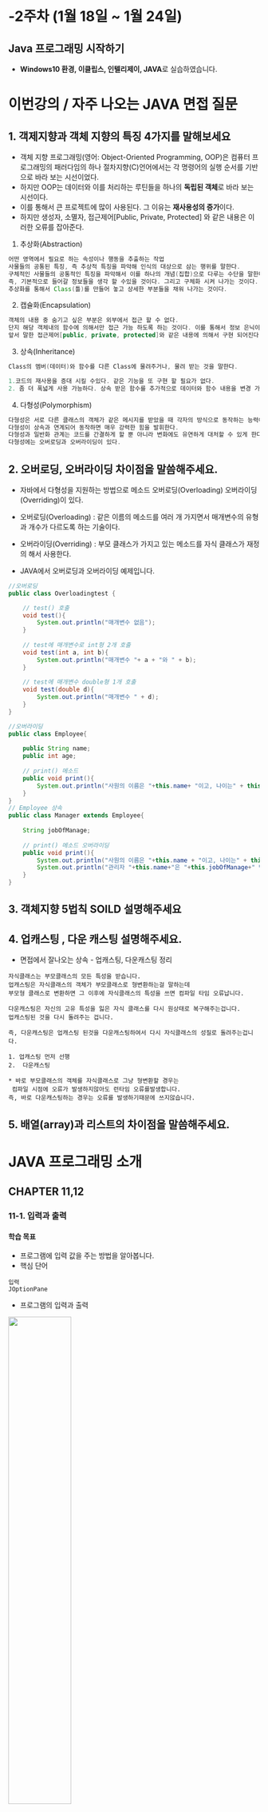 
# -2주차 (1월 18일 ~ 1월 24일)
## Java 프로그래밍 시작하기

- **Windows10 환경, 이클립스, 인텔리제이, JAVA**로 실습하였습니다.

# 이번강의 / 자주 나오는 JAVA 면접 질문

## 1. 객제지향과 객체 지향의 특징 4가지를 말해보세요

- 객체 지향 프로그래밍(영어: Object-Oriented Programming, OOP)은 컴퓨터 프로그래밍의 패러다임의 하나 절차지향(C)언어에서는 각 명령어의 실행 순서를 기반으로 바라 보는 시선이었다.
- 하지만 OOP는 데이터와 이를 처리하는 루틴들을 하나의 **독립된 객체**로 바라 보는 시선이다.
- 이를 통해서 큰 프로젝트에 많이 사용된다. 그 이유는 **재사용성의 증가**이다. 
- 하지만 생성자, 소멸자, 접근제어[Public, Private, Protected] 와 같은 내용은 이러한 오류를 잡아준다. 

1. 추상화(Abstraction)
``` java
어떤 영역에서 필요로 하는 속성이나 행동을 추출하는 작업
사물들의 공통된 특징, 즉 추상적 특징을 파악해 인식의 대상으로 삼는 행위를 말한다.
구체적인 사물들의 공통적인 특징을 파악해서 이를 하나의 개념(집합)으로 다루는 수단을 말한다.
즉, 기본적으로 들어갈 정보들을 생각 할 수있을 것이다. 그리고 구체화 시켜 나가는 것이다.
추상화를 통해서 Class(틀)를 만들어 놓고 상세한 부분들을 채워 나가는 것이다.
```

2. 캡슐화(Encapsulation)
``` java
객체의 내용 중 숨기고 싶은 부분은 외부에서 접근 할 수 없다.
단지 해당 객체내의 함수에 의해서만 접근 가능 하도록 하는 것이다. 이를 통해서 정보 은닉이 가능해진다. 
앞서 말한 접근제어[public, private, protected]와 같은 내용에 의해서 구현 되어진다. 
```

3. 상속(Inheritance)

``` java
Class의 멤버(데이터)와 함수를 다른 Class에 물려주거나, 물려 받는 것을 말한다.

1.코드의 재사용을 증대 시킬 수있다. 같은 기능을 또 구현 할 필요가 없다.
2. 좀 더 폭넓게 사용 가능하다. 상속 받은 함수를 추가적으로 데이터와 함수 내용을 변경 가능.

```
4. 다형성(Polymorphism)
``` java
다형성은 서로 다른 클래스의 객체가 같은 메시지를 받았을 때 각자의 방식으로 동작하는 능력이다.
다형성이 상속과 연계되어 동작하면 매우 강력한 힘을 발휘한다.
다형성과 일반화 관계는 코드를 간결하게 할 뿐 아니라 변화에도 유연하게 대처할 수 있게 한다.
다형성에는 오버로딩과 오버라이딩이 있다.
```

## 2. 오버로딩, 오버라이딩 차이점을 말씀해주세요.
- 자바에서 다형성을 지원하는 방법으로 메소드 오버로딩(Overloading) 오버라이딩(Overriding)이 있다.

- 오버로딩(Overloading) : 같은 이름의 메소드를 여러 개 가지면서 매개변수의 유형과 개수가 다르도록 하는 기술이다.

- 오버라이딩(Overriding) : 부모 클래스가 가지고 있는 메소드를 자식 클래스가 재정의 해서 사용한다.

- JAVA에서 오버로딩과 오버라이딩 예제입니다.
``` java 
//오버로딩
public class Overloadingtest {

    // test() 호출
    void test(){
        System.out.println("매개변수 없음");
    }
   
    // test에 매개변수로 int형 2개 호출
    void test(int a, int b){
        System.out.println("매개변수 "+ a + "와 " + b);
    }
   
    // test에 매개변수 double형 1개 호출
    void test(double d){
        System.out.println("매개변수 " + d);
    }
}

//오버라이딩
public class Employee{
   
    public String name;
    public int age;
   
    // print() 메소드
    public void print(){
        System.out.println("사원의 이름은 "+this.name+ "이고, 나이는" + this.age+"입니다.");
    }   
}
// Employee 상속
public class Manager extends Employee{
   
    String jobOfManage;
   
    // print() 메소드 오버라이딩
    public void print(){
        System.out.println("사원의 이름은 "+this.name + "이고, 나이는" + this.age + "입니다.");
        System.out.println("관리자 "+this.name+"은 "+this.jobOfManage+" 담당입니다.");
    }
}

```


## 3. 객체지향 5법칙 SOILD 설명해주세요

## 4. 업캐스팅 , 다운 캐스팅 설명해주세요.

- 면접에서 잘나오는 상속 - 업캐스팅, 다운캐스팅 정리
```
자식클래스는 부모클래스의 모든 특성을 받습니다.
업캐스팅은 자식클래스의 객체가 부모클래스로 형변환하는걸 말하는데
부모형 클래스로 변환하면 그 이후에 자식클래스의 특성을 쓰면 컴파일 타임 오류납니다.

다운캐스팅은 자신의 고유 특성을 잃은 자식 클래스를 다시 원상태로 복구해주는겁니다.
업캐스팅된 것을 다시 돌려주는 겁니다.

즉, 다운캐스팅은 업캐스팅 된것을 다운캐스팅하여서 다시 자식클래스의 성질로 돌려주는겁니다.

1. 업캐스팅 먼저 선행
2.  다운캐스팅

* 바로 부모클래스의 객체를 자식클래스로 그냥 형변환할 경우는
 컴파일 시점에 오류가 발생하지않아도 런타임 오류를발생합니다. 
즉, 바로 다운캐스팅하는 경우는 오류를 발생하기때문에 쓰지않습니다.
```

## 5. 배열(array)과 리스트의 차이점을 말씀해주세요.

# JAVA 프로그래밍 소개
## CHAPTER 11,12

### 11-1. 입력과 출력

#### 학습 목표

- 프로그램에 입력 값을 주는 방법을 알아봅니다.
- 핵심 단어
```
입력
JOptionPane
```

- 프로그램의 입력과 출력

<div>
<img src="https://github.com/heonilp/study/blob/master/JAVA%20study/2.%20Java%20%ED%94%84%EB%A1%9C%EA%B7%B8%EB%9E%98%EB%B0%8D%20%EC%8B%9C%EC%9E%91%ED%95%98%EA%B8%B0/pc/1.png" width="50%"></img>
</div>


- 프로그램의 입력과 출력 : 아래 도식과 같이 프로그램은 입력정보를 받아서 출력을 하는 것이라고 할 수 있습니다.


- 예제 보기 OkJavaGoInHomeInput.java

``` java
import javax.swing.JOptionPane;
import org.opentutorials.iot.DimmingLights;
import org.opentutorials.iot.Elevator;
import org.opentutorials.iot.Lighting;
import org.opentutorials.iot.Security;
 
public class OkJavaGoInHomeInput {
    public static void main(String[] args) {
         
        String id = JOptionPane.showInputDialog("Enter a ID");
        String bright = JOptionPane.showInputDialog("Enter a Bright level");
         
        // Elevator call 
        Elevator myElevator = new Elevator(id);
        myElevator.callForUp(1);
         
        // Security off 
        Security mySecurity = new Security(id);
        mySecurity.off();
         
        // Light on
        Lighting hallLamp = new Lighting(id+" / Hall Lamp");
        hallLamp.on();
         
        Lighting floorLamp = new Lighting(id+" / floorLamp");
        floorLamp.on();
         
        DimmingLights moodLamp = new DimmingLights(id+" moodLamp");
        moodLamp.setBright(Double.parseDouble(bright));
        moodLamp.on();
    
}
```


## 생각해보기 

### 1) 입력값을 사용했을 때의 장점과 어떤 입력값이 존재할 수 있을지 댓글로 토론해 보세요
- 입력값을 사용했을 때 입력값에 따라 출력 값이 다르므로 동적인 프로그램이 될수 있을 것입니다.
- 입력값은 숫자, 문자부터, 파일, 소리, 사진, json, xml 등등 다양 할 것 같습니다.

### 2) 다른 방법으로도 자바에서 입력값을 받을 수 있을까요?
- Scanner, read, [I/O 입출력 클래스의 종류](https://hyeonstorage.tistory.com/250) 등 여러가지 방법으로 입력값을 받을 수 있다.
- Stream으로 끝나는 클래스 : 바이트 단위로 입출력을 수행하는 클래스
- Reader / Writer로 끝나는 클래스 : 캐릭터 단위로 입출력을 수행하는 클래스
- File로 시작하는 클래스 : 하드디스크의 파일을 사용하는 클래스
- Data로 시작하는 클래스 : 자바의 원시 자료형을 출력하기 위한 클래스
- Buffered로 시작하는 클래스 : 시스템의 버퍼를 사용하는 클래스


- 예제 보기 - Scanner 사용

``` java
import java.util.Scanner;
public class HelloWorldApp{
    public static void main(String[] args){
    	  String message;
          Scanner scan = new Scanner(System.in);      // 문자 입력을 인자로 Scanner 생
          System.out.println("메시지를 입력하세요:");        
          message = scan.nextLine();            // 키보드 문자 입력
          System.out.println("입력 메시지: \""+ message + "\"");
          int kilometer;
          System.out.println("거리(km) 값 정수를 입력하세요 : ");
          
          kilometer = scan.nextInt();        // 키보드 숫자 정수 입력
          System.out.println("km: \""+ kilometer + "\"km");
    }
}
```


- 예제보기 - char를 입력 받을 때는 (char)System.in.read 메서드를 이용

``` java
import java.io.IOException; // read는 throws IOException를 써주지않으면 에러가 난다.
public class HelloWorldApp {
    public static void main(String[] args) throws IOException {
         
        //char를 입력 받을 때는 (char)System.in.read 메서드를 이용한다.
        char ch; //int형 으로 해서 아스키코드 같은 것 받으면 좋다.
        ch = (char)System.in.read();
        System.out.println(ch);        
    }
}
```


### 11-2. 입력과 출력 - arguments & parameter

- 핵심 단어
```
아규먼트(argument)
파라미터(parameter)
배열(array)
```

- Run 버튼의 팝업 버튼을 클릭하여 Run Configurations 메뉴를 클릭합니다.
- Argument 탭에서 Program arguments에 위와 같이 입력합니다.
- 만약 작은따옴표로 동작하지 않는다면 큰따옴표로 시도합니다.

- 아규먼트를 입력하게 되면 main 메소드의 args 파라미터는 아규먼트 값을 받아서 동작하게 됩니다.
- args는 문자열 배열(array)로 여러 개의 String 데이터가 들어있을 수 있습니다.
- 인덱스를 통해 배열의 데이터를 꺼내 쓸 수 있고, 인덱스는 0번부터 시작합니다.

## 생각해보기 

### 1) argument와 parameter에 대해서 댓글로 토론해 보세요

- 매개변수(parameter, 파라미터)
``` java 
int sum(int a, int b){ // 파라미터

    return a+b;
}
```

- 전달인자(argument, 아규먼트)
``` java
void sum
{
    sum(10 ,20); //전달인자 : 매개변수에 대입하는 값
}
```

### 2) 배열은 무엇일까요?

- 동일한 자료형(Data Type)의 데이터를 연속된 공간에 저장하기 위한 자료구조이다. 즉, 연관된 데이터를 그룹화하여 묶어준다고 생각하면 된다. 
- 배열의 장점
  * 연관된 데이터를 저장하기 위한 변수의 선언을 줄여주며, 반복문 등을 이용하여 계산과 같은 과정을 쉽게 처리할 수 있다.

- 선언
``` java 
int[] i= new int[8]; //초기값 0
String[] s = new String[8]; //초기값 ""
```

- 배열의 초기화
``` java
//배열에 특정값 대입하며 선언
int[] i = {1,2,3,4,5};
String[] s = {"a","b","c","d"};
		
//배열의 주소를 모두 같은값으로 초기화
Arrays.fill(i,1);//i의 모든 index값을 1로 초기화
	
//for문을 통해 값을 대입
for(int m=0;i<i.length;m++) {
    i[m]=m;
}

//foreach문을 통한 배열출력
for(int m:i) {
    System.out.print(m);
}	
```

[Array 배열 참고 사이트- 점프 투 자바](https://wikidocs.net/206)


### 12-1. 직접 컴파일-실행 - 소개
### 12-2. 직접 컴파일-실행 - 실행환경 살펴보기
### 12-3. 직접 컴파일-실행 - 컴파일과 실행하기


- 지난주에 실습

```
윈도우면 cmd, 리눅스면 해당 경로 프로젝트 디렉토리에 감
패키지 시작부분으로 이동
javac 이름.java, 이름.class 파일이 만들어지면 컴파일에 성공한거임
실행방법 java 이름
자바 내 한글이 있을경우 java -encoding utf-8 이름.java하면 됨
```

### 12-4. 직접 컴파일-실행 - 라이브러리이용
### 12-5. 직접 컴파일-실행 - 입력과 출력


- 핵심 단어
```
라이브러리(library)
아규먼트(argument)
```

- 외부 라이브러리도 포함해서 컴파일하기
```
외부 라이브러리를 포함해서 컴파일하기 위해서는 javac 명령어의 옵션 중
 --class-path(-cp) 옵션을 이용해서 외부 라이브러리도 함께 지정해야 합니다.
다음과 같이 명령어를 입력합니다.
javac -cp ".;lib" 이름.java

macOS나 Linux의 경우에는 ".;lib" 부분의 세미콜론(;)을 콜론(:)으로 바꿔서 입력합니다.
javac -cp ".:lib" 이름.java

```

-외부 라이브러리도 포함해서 실행하기

```
외부 라이브러리의 클래스들도 함께 사용하는 프로그램을 실행하기 위해서는
컴파일했을 때와 마찬가지로 --class-path 옵션에 외부 라이브러리도 포함해서 실행해야 합니다.
윈도우에서는 아래와 같이 입력합니다.
java -cp ".;lib" 이름

macOS와 Linux에서는 세미콜론이 아닌 콜론으로 바꿔서 입력합니다.
java -cp ".:lib" 이름
```

- 실행할 때 아규먼트 입력하기
```
실행할 클래스 파일 이름 다음에 연달아서 입력합니다.
java 이름 "JAVA APT 507" 15.0
```

## 생각해보기 

### 1) 라이브러리가 무엇인지 댓글로 토론해 보세요
- 한개이상의 패키지를 배포의 용이성을 위해 압축한형태
- 다른 프로그램에서 라이브러리 안에 포함된 기능을 활용할 수있다.


### 2) 라이브러리와 패키지는 무슨 차이점이 있을까요?

``` java 
패키지를 사용하는 이유 : 소스파일이 많아짐에 따라 폴더로 분류하고 싶을 때 패키지를 이용하여 기능별로 그룹화한다.
(이름이 동일한 클래스가 서로 다른 패키지에 속해있다면 충돌이 발생하지 않는다.)

package study.java.program; // 이 클래스가 어떤 패키지에 소속되어 있는지 명시.
import study.java.Ex.Article; // 다른 package에 있는 클래스를 가져온다.

classPath
작성한 코드를 주는 것이 아닌 컴파일이 완료된 .class파일을 주는 것이다.
즉, 객체를 생성할 때 대상 클래스의 소스 없이도 컴파일된 결과만 참조하여 객체 생성 및 메서드 호출이 가능해진다.

Library
전달해야할 패키지와 클래스 수가 많아질 때 Library를 이용하여 편리하게 해준다.(.jar파일을 참조)
```
## CHAPTER 13

### 13-1. 자바 문서 보는 법 - API vs UI

- 우리는 자바를 사용하여 프로그램을 만들기 위해서 자바 기본 라이브러리의 API를 이용합니다.

- 그렇게 만들어진 자바 프로그램을 사용자가 사용하기 위해서 UI를 구성합니다.

- 핵심 단어
```
API(Application Programming Interface)
UI(User Interface)
```
- API와 UI
* 우리가 자바 프로그램을 만들고 사용할 때의 단계는 아래 도식과 같습니다.

<div>
<img src="https://github.com/heonilp/study/blob/master/JAVA%20study/2.%20Java%20%ED%94%84%EB%A1%9C%EA%B7%B8%EB%9E%98%EB%B0%8D%20%EC%8B%9C%EC%9E%91%ED%95%98%EA%B8%B0/pc/2.png" width="50%"></img>
</div>

## 생각해보기 

### 1) 자바 API는 무엇인가요?
- 프로그램을 응용해서 사용할 수 있도록 제공되는 조작 방법 
- 사용자와 사용하는 인터페이스와 구분하기 위해 api라고 부른다.
### 2) API와 UI의 차이점은 무엇인가요?
- UI: User Interface
- API: Application Programming Interface

- 이 둘의 공통점은 인터페이스
- API :  **프로그래머**가 프로그램을 응용해서 사용할 수 있도록 제공되는 조작 방법
- UI : **사용자**가 어플리케이션에 대해 사람이 조작할 수 있는 조작 방법
#### 강의내용

```
우선 컴퓨터와 운영체제 위에 우리는 자바를 설치했습니다.
자바의 라이브러리에는 다양한 도구들이 있는데, 모니터에 출력했을 때 사용했던 System 객체를 비롯하여
Date, Math, PrintWriter 등 다양한 도구들이 있습니다.

우리는 자바 프로그램을 만들 때 자바의 도구들을 응용해서 우리가 원하는 작업을 시간적 순서에 따라 동작하도록 만들었습니다.
작업들의 시간적 순서에 주목해서 우리는 프로그램(Program)이라고 부르고,
도구의 응용에 주목해서 우리는 애플리케이션(Application)이라고 부릅니다.


이 때 자바는 자바의 도구들을 응용해서 사용하기 위해서 일정한 조작 장치를 구성하였는데,
이것을 자바 API(Application Programming Interface)라고 합니다.

자바 프로그램은 또 다른 자바 프로그램에서 사용될 수도 있고,
다른 프로그램에서 사용할 수 있도록 만들어둔 장치 역시 API입니다.
이렇게 만들어진 자바 프로그램은 사용자가 사용할 수 있습니다.
이 때 사용자가 자바 프로그램을 사용할 수 있도록 만들어둔 장치들을 UI(User Interface)라고 합니다.
예를 들면, 커맨드 라인 시스템의 아규먼트, 데스크톱 앱의 버튼, 웹 페이지의 링크 등이 있습니다.
```

### 13-2. 자바 문서 보는 법 - 패키지, 클래스, 변수, 메소드

- 핵심 단어
```
패키지(Package)
클래스(Class)
변수(Variable)
메소드(Method)
```
- JAVA 7문서 보는 방법을 위주로 강의하고 있습니다. 이 부분은 듣기만했습니다.
- 그리고 패키지, 클래스, 변수 메소드는 중요한 개념이기 때문에 정리하겠습니다.

## 생각해보기 

### 1) 패키지, 클래스, 변수, 메소드에 대해서 댓글로 토론해 보세요

- [패키지](https://wikidocs.net/231) : 폴더를 이용하여 파일을 정리해 본 경험이 있을것이다. 파일 여러개가 한 폴더에 뒤죽박죽 섞여 있을 때 파일들을 성격에 맞게 분류한 다음 새 폴더에 저장시키는 식으로 말이다. 자바의 패키지도 이것과 완전히 동일한 개념이다. 패키지는 비슷한 성격의 자바 클래스들을 모아 넣는 자바의 디렉토리이다.

- [클래스](https://wikidocs.net/214) : 서로 연관된 변수와 메소드로 구성되고 연관된 클래스를 묶어서 정리한 것을 패키지

- [객체 변수](https://wikidocs.net/214) : Animal 클래스에 name 이라는 String 변수를 추가했다. 이렇게 클래스에 선언된 변수를 객체 변수 라고 부른다. 또는 인스턴스 변수, 멤버 변수, 속성이라고도 말한다.

- [메소드](https://wikidocs.net/225) : 보통 다른언어에는 함수라는 것이 별도로 존재한다. 하지만 자바는 클래스를 떠나 존재하는 것은 있을 수 없기 때문에 자바의 함수는 따로 존재하지 않고 클래스 내에 존재한다. 자바는 이 클래스 내의 함수를 메소드라고 부른다.

### 13-3. 자바 문서 보는 법 - 클래스

- 학습 목표

* 클래스의 개념에 대해서 알아봅니다.

- 핵심 단어
```
클래스(Class)
변수(Variable/Field)
메소드(Method)
```

- 클래스: 서로 연관된 변수와 메소드로 구성되고 연관된 클래스를 묶어서 정리한 것을 패키지
- 자바에서는 수학과 관련된 Math 클래스를 제공합니다.
- ClassApp 클래스

``` java 
public class ClassApp {
 
    public static void main(String[] args) {
         //Math 클래스에는 수학과 관련된 여러 변수들과 메소드들이 있습니다
        System.out.println(Math.PI); //우선 PI 변수는 원주율이 적절한 정밀도로 저장되어 있는 변수입니다.
        System.out.println(Math.floor(1.6)); //floor 메소드는 특정 소수점 이하에 대해서 버림한 값을 산출합니다.
        System.out.println(Math.ceil(1.6)); //ceil 메소드는 특정 소수점 이하에 대해서 올림한 값을 산출합니다
    } 
}
```
## 생각해보기 
### 1) 클래스가 무엇인지 댓글로 토론해 보세요

- [클래스](https://wikidocs.net/214) : 서로 연관된 변수와 메소드로 구성되고 연관된 클래스를 묶어서 정리한 것을 패키지

### 13-4. 자바 문서 보는 법 - 인스턴스

-핵심 단어
```
인스턴스(Instance)
```

- 인스턴스란: 인스턴스는 클래스를 컴퓨터 상에서 실체화한 것입니다. 

- Math 클래스와 달리 PrintWriter 객체는 new 키워드를 통해 인스턴스를 생성하여 사용합니다.
``` java
PrintWriter p1 = new PrintWriter("result1.txt");
```

``` java
import java.io.FileNotFoundException;
import java.io.IOException;
import java.io.PrintWriter;
public class InstanceApp {
 
    public static void main(String[] args) throws IOException{
         
        PrintWriter p1 = new PrintWriter("result1.txt");
        p1.write("Hello 1");
        p1.close();
         
        PrintWriter p2 = new PrintWriter("result2.txt");
        p2.write("Hello 2");
        p2.close();

    }
 
}
```

## 생각해보기 

### 1) 인스턴스와 클래스는 무슨 관계인가요?

``` java
public class Animal {

}
Animal cat = new Animal();
```
- new 는 객체를 생성할 때 사용하는 키워드이다. 이렇게 하면 Animal 클래스의 인스턴스(instance)인 cat, 즉 Animal의 객체가 만들어진다.

- ※ 객체와 인스턴스
```
클래스에 의해서 만들어진 객체를 인스턴스라고도 한다. 그렇다면 객체와 인스턴스의 차이는 무엇일까? 
이렇게 생각 해 보자. Animal cat = new Animal() 이렇게 만들어진 cat은 객체이다. 그리고 cat이라는 객체는 Animal의 인스턴스(instance)이다.
즉 인스턴스라는 말은 특정 객체(cat)가 어떤 클래스(Animal)의 객체인지를 관계위주로 설명할 때 사용된다. 
즉, "cat은 인스턴스" 보다는 "cat은 객체"라는 표현이 "cat은 Animal의 객체" 보다는 "cat은 Animal의 인스턴스" 라는 표현이 훨씬 잘 어울린다.
```


### 13-5. 자바 문서 보는 법 - 상속

- 클래스 사이에도 계층적인 관계가 존재합니다.

- 핵심 단어
```
상속(Inheritance)
```

- 클래스의 상속관계
```
클래스 간에는 서로 계층적인 관계를 갖고 있을 수 있습니다.
```
- 클래스 간의 상속관계의 특성
```
자식에 해당하는 클래스는 부모에 해당하는 클래스의 모든 변수와 메소드를 사용할 수 있습니다.
```

- PrintWriter는 Writer를 확장해서 만들어진 클래스이고, Writer는 Object를 확장해서 만들어진 클래스입니다.
 
<div>
<img src="https://github.com/heonilp/study/blob/master/JAVA%20study/2.%20Java%20%ED%94%84%EB%A1%9C%EA%B7%B8%EB%9E%98%EB%B0%8D%20%EC%8B%9C%EC%9E%91%ED%95%98%EA%B8%B0/pc/3.PNG" width="50%"></img>
</div>

- 그래서 PrintWriter 클래스는 Writer의 write 메소드를 사용할 수 있고, Object의 toString 메소드를 사용할 수 있습니다.
- Object 클래스는 모든 클래스의 부모로 모든 클래스는 Object의 변수와 메소드를 상속받습니다.

- 면접에서 잘나오는 상속 - 업캐스팅, 다운캐스팅 정리
```
자식클래스는 부모클래스의 모든 특성을 받습니다.
업캐스팅은 자식클래스의 객체가 부모클래스로 형변환하는걸 말하는데
부모형 클래스로 변환하면 그 이후에 자식클래스의 특성을 쓰면 컴파일 타임 오류납니다.

다운캐스팅은 자신의 고유 특성을 잃은 자식 클래스를 다시 원상태로 복구해주는겁니다.
업캐스팅된 것을 다시 돌려주는 겁니다.

즉, 다운캐스팅은 업캐스팅 된것을 다운캐스팅하여서 다시 자식클래스의 성질로 돌려주는겁니다.

1. 업캐스팅 먼저 선행
2.  다운캐스팅

* 바로 부모클래스의 객체를 자식클래스로 그냥 형변환할 경우는
 컴파일 시점에 오류가 발생하지않아도 런타임 오류를발생합니다. 
즉, 바로 다운캐스팅하는 경우는 오류를 발생하기때문에 쓰지않습니다.

```


## 생각해보기 

### 1) 상속이란 무엇인지 댓글로 적어 보세요

- 자바 객체지향의 특성 중에 하나로서 상속은 자식 클래스가 부모 클래스의 성질을 물려받는 것입니다.
- 자식에 해당하는 클래스는 부모에 해당하는 클래스의 모든 변수와 메소드를 사용할 수 있습니다. 자세한것 위에 설명되어 있습니다.

## 퀴즈 3

<div>
<img src="https://github.com/heonilp/study/blob/master/JAVA%20study/2.%20Java%20%ED%94%84%EB%A1%9C%EA%B7%B8%EB%9E%98%EB%B0%8D%20%EC%8B%9C%EC%9E%91%ED%95%98%EA%B8%B0/pc/4.png" width="50%"></img>
</div>

1. 프로그램의 입력값으로 전달되어질 수 있는 Input 값은 일반적으로 뭐라고 표현할 수 있을까요? 답: 매개변수
2. 다음 중 Java 컴파일을 위해 사용되는 프로그램은 무엇일까요? 답: javac
3. java 파일을 컴파일하면 어떤 결과물이 산출될까요? 답: .class
4. 외부에서 만들어진 정리정돈된 소스 코드를 사용하고자 합니다. 어떤 개념을 찾아보면 좋을까요? 답: 라이브러리
5. 다음과 같은 Java 프로그램이 있습니다. 주어진 Input 에 대해 어떤 결과가 출력될까요? 답: Name
``` java 
> 코드 public static void main(String[] args) {
System.out.println(args[2]);
}
> 실행 java Main "Hello Java" "My " "Name" "is" "World"

```
6. 프로그램을 응용해서 사용할 수 있도록 제공되는 조작 방법을 뭐라고 할까요? 답: API 
7. 어플리케이션에 대해 사람이 조작할 수 있는 조작 방법을 뭐라고 할까요? 답: UI
8. 다음 중 Class 를 정의한 가장 가까운 설명은 무엇일까요? 답: 서로 연관된 변수와 메서드를 그루핑한 개념
9. 다음 중 인스턴스를 생성하고 할당해주는 Java 의 키워드는 무엇이 될까요?: 답: new
10. 다음 중 클래스 간에 속성을 계층적으로 재사용하고 물려주기 원할 때 사용할 수 있는 기능은 무엇일까요? 답: 상속

